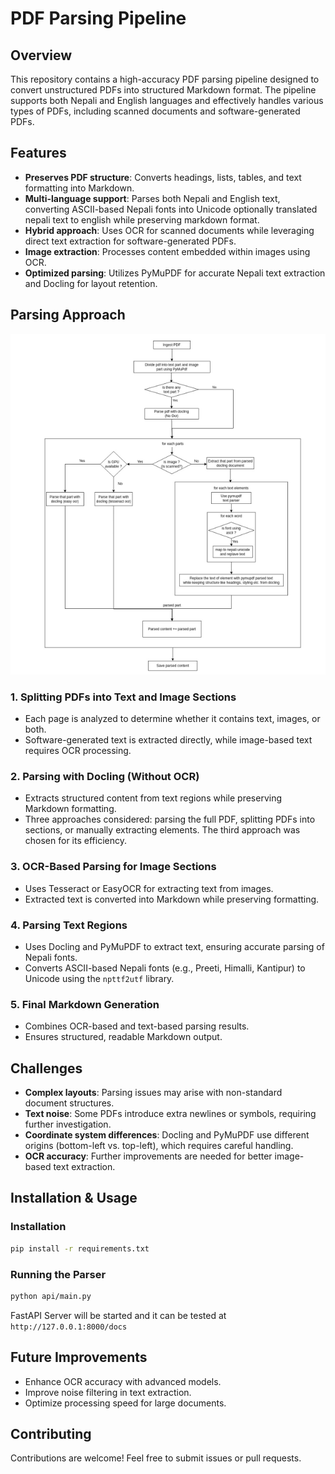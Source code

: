 # PDF Parsing Pipeline

## Overview

This repository contains a high-accuracy PDF parsing pipeline designed to convert unstructured PDFs into structured Markdown format. The pipeline supports both Nepali and English languages and effectively handles various types of PDFs, including scanned documents and software-generated PDFs.

## Features
- **Preserves PDF structure**: Converts headings, lists, tables, and text formatting into Markdown.
- **Multi-language support**: Parses both Nepali and English text, converting ASCII-based Nepali fonts into Unicode optionally translated nepali text to english while preserving markdown format.
- **Hybrid approach**: Uses OCR for scanned documents while leveraging direct text extraction for software-generated PDFs.
- **Image extraction**: Processes content embedded within images using OCR.
- **Optimized parsing**: Utilizes PyMuPDF for accurate Nepali text extraction and Docling for layout retention.

## Parsing Approach
![Algorithm](outputs/image.png)

### 1. Splitting PDFs into Text and Image Sections
- Each page is analyzed to determine whether it contains text, images, or both.
- Software-generated text is extracted directly, while image-based text requires OCR processing.

### 2. Parsing with Docling (Without OCR)
- Extracts structured content from text regions while preserving Markdown formatting.
- Three approaches considered: parsing the full PDF, splitting PDFs into sections, or manually extracting elements. The third approach was chosen for its efficiency.

### 3. OCR-Based Parsing for Image Sections
- Uses Tesseract or EasyOCR for extracting text from images.
- Extracted text is converted into Markdown while preserving formatting.

### 4. Parsing Text Regions
- Uses Docling and PyMuPDF to extract text, ensuring accurate parsing of Nepali fonts.
- Converts ASCII-based Nepali fonts (e.g., Preeti, Himalli, Kantipur) to Unicode using the `npttf2utf` library.

### 5. Final Markdown Generation
- Combines OCR-based and text-based parsing results.
- Ensures structured, readable Markdown output.

## Challenges
- **Complex layouts**: Parsing issues may arise with non-standard document structures.
- **Text noise**: Some PDFs introduce extra newlines or symbols, requiring further investigation.
- **Coordinate system differences**: Docling and PyMuPDF use different origins (bottom-left vs. top-left), which requires careful handling.
- **OCR accuracy**: Further improvements are needed for better image-based text extraction.

## Installation & Usage

### Installation
```bash
pip install -r requirements.txt
```

### Running the Parser
```bash
python api/main.py
```

FastAPI Server will be started and it can be tested at
`http://127.0.0.1:8000/docs`

## Future Improvements
- Enhance OCR accuracy with advanced models.
- Improve noise filtering in text extraction.
- Optimize processing speed for large documents.

## Contributing
Contributions are welcome! Feel free to submit issues or pull requests.
